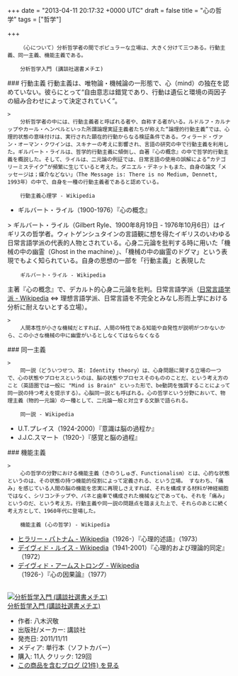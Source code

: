 
+++
date = "2013-04-11 20:17:32 +0000 UTC"
draft = false
title = "心の哲学"
tags = ["哲学"]

+++
>
        （心について）分析哲学者の間でポピュラーな立場は、大きく分けて三つある。行動主義、同一主義、機能主義である。

        分析哲学入門 (講談社選書メチエ)
    

<div class="section">
    ### 行動主義
    行動主義は、唯物論・機械論の一形態で、心（mind）の独在を認めていない。彼らにとって“自由意志は錯覚であり、行動は遺伝と環境の両因子の組み合わせによって決定されていく”。

    >
        分析哲学者の中には、行動主義者と呼ばれる者や、自称する者がいる。ルドルフ・カルナップやカール・ヘンペルといった所謂論理実証主義者たちが称えた“論理的行動主義”では、心理的状態の意味付けは、実行された顕在的行動からなる検証条件である。ウィラード・ヴァン・オーマン・クワインは、スキナーの考えに影響され、言語の研究の中で行動主義を利用した。ギルバート・ライルは、哲学的行動主義に傾倒し、自著『心の概念』の中で哲学的行動主義を概説した。そして、ライルは、二元論の例証では、日常言語の使用の誤解による“カテゴリーミステイク”が頻繁に生じていると考えた。ダニエル・デネットもまた、自身の論文「メッセージは；媒介などない」（The Message is: There is no Medium, Dennett, 1993年）の中で、自身を一種の行動主義者であると認めている。

        行動主義心理学 - Wikipedia
    

<ul>
<li>ギルバート・ライル（1900-1976）『心の概念』</li>
</ul>
    >
        ギルバート・ライル（Gilbert Ryle、1900年8月19日 - 1976年10月6日）はイギリスの哲学者。ウィトゲンシュタインの言語観に想を得たイギリスのいわゆる日常言語学派の代表的人物とされている。心身二元論を批判する時に用いた「機械の中の幽霊（Ghost in the machine）」、「機械の中の幽霊のドグマ」という表現でもよく知られている。自身の思想の一部を「行動主義」と表現した

        ギルバート・ライル - Wikipedia
    
主著『心の概念』で、デカルト的心身二元論を批判。日常言語学派（<a href="http://ja.wikipedia.org/wiki/%E6%97%A5%E5%B8%B8%E8%A8%80%E8%AA%9E%E5%AD%A6%E6%B4%BE">日常言語学派 - Wikipedia</a> ⇔ 理想言語学派、日常言語を不完全とみなし形而上学における分析に耐えないとする立場）。

    >
        人間本性が小さな機械だとすれば、人間の特性である知能や自発性が説明がつかないから、この小さな機械の中に幽霊がいるとしなくてはならなくなる

    

</div>
<div class="section">
    ### 同一主義
    
    >
        同一説（どういつせつ、英: Identity theory）は、心身問題に関する立場の一つで、心の状態やプロセスというのは、脳の状態やプロセスそのもののことだ、という考え方のこと（英語圏では一般に "Mind is Brain" といった形で、be動詞を強調することによって同一説の持つ考えを提示する）。心脳同一説とも呼ばれる。心の哲学という分野において、物理主義（物的一元論）の一種として、二元論一般と対立する文脈で語られる。

        同一説 - Wikipedia
    

<ul>
<li>U.T.プレイス（1924-2000）『意識は脳の過程か』</li>
<li>J.J.C.スマート（1920-）『感覚と脳の過程』</li>
</ul>
</div>
<div class="section">
    ### 機能主義
    
    >
        心の哲学の分野における機能主義（きのうしゅぎ、Functionalism）とは、心的な状態というのは、その状態の持つ機能的役割によって定義される、という立場。 すなわち、「痛み」を感じている人間の脳の機能を忠実に再現しさえすれば、それを構成する材料が神経細胞ではなく、シリコンチップや、バネと歯車で構成された機械などであっても、それを「痛み」というのだ、という考え方。行動主義や同一説の問題点を踏まえた上で、それらのあとに続く考え方として、1960年代に登場した。

        機能主義 (心の哲学) - Wikipedia
    

<ul>
<li><a href="http://ja.wikipedia.org/wiki/%E3%83%92%E3%83%A9%E3%83%AA%E3%83%BC%E3%83%BB%E3%83%91%E3%83%88%E3%83%8A%E3%83%A0">ヒラリー・パトナム - Wikipedia</a>（1926-）『心理的述語』（1973）</li>
<li><a href="http://ja.wikipedia.org/wiki/%E3%83%87%E3%82%A4%E3%83%B4%E3%82%A3%E3%83%89%E3%83%BB%E3%83%AB%E3%82%A4%E3%82%B9">デイヴィド・ルイス - Wikipedia</a>（1941-2001）『心理的および理論的同定』（1972）</li>
<li><a href="http://ja.wikipedia.org/wiki/%E3%83%87%E3%82%A4%E3%83%B4%E3%82%A3%E3%83%89%E3%83%BB%E3%82%A2%E3%83%BC%E3%83%A0%E3%82%B9%E3%83%88%E3%83%AD%E3%83%B3%E3%82%B0">デイヴィド・アームストロング - Wikipedia</a>（1926-）『心の因果論』（1977）</li>
</ul><br/>
<div class="hatena-asin-detail"><a href="http://www.amazon.co.jp/exec/obidos/ASIN/4062585200/bestylesnet-22/"><img src="http://ecx.images-amazon.com/images/I/31BtwP5Vx3L._SL160_.jpg" class="hatena-asin-detail-image" alt="分析哲学入門 (講談社選書メチエ)" title="分析哲学入門 (講談社選書メチエ)"/></a><div class="hatena-asin-detail-info"><a href="http://www.amazon.co.jp/exec/obidos/ASIN/4062585200/bestylesnet-22/">分析哲学入門 (講談社選書メチエ)</a><ul><li><span class="hatena-asin-detail-label">作者:</span> 八木沢敬</li><li><span class="hatena-asin-detail-label">出版社/メーカー:</span> 講談社</li><li><span class="hatena-asin-detail-label">発売日:</span> 2011/11/11</li><li><span class="hatena-asin-detail-label">メディア:</span> 単行本（ソフトカバー）</li><li><span class="hatena-asin-detail-label">購入</span>: 11人 <span class="hatena-asin-detail-label">クリック</span>: 129回</li><li><a href="http://d.hatena.ne.jp/asin/4062585200/bestylesnet-22" target="_blank">この商品を含むブログ (21件) を見る</a></li></ul></div><div class="hatena-asin-detail-foot"></div></div>

</div>

